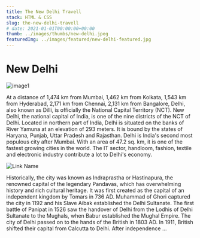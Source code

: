 ```yaml
---
title: The New Delhi Travell
stack: HTML & CSS
slug: the-new-delhi-travell
# date: 2021-01-01T00:00:00+00:00
thumb: ../images/thumbs/new-delhi.jpeg
featuredImg: ../images/featured/new-delhi-featured.jpg
---
```



# New Delhi

![image1](https://www.trawell.in/admin/images/thumbs/078212873Delhi_Main_thumb.jpg)

At a distance of 1,474 km from Mumbai, 1,462 km from Kolkata, 1,543 km from Hyderabad, 2,171 km from Chennai, 2,131 km from Bangalore, Delhi, also known as Dilli, is officially the National Capital Territory (NCT). New Delhi, the national capital of India, is one of the nine districts of the NCT of Delhi.
Located in northern part of India, Delhi is situated on the banks of River Yamuna at an elevation of 293 meters. It is bound by the states of Haryana, Punjab, Uttar Pradesh and Rajasthan. Delhi is India's second most populous city after Mumbai. With an area of 47.2 sq. km, it is one of the fastest growing cities in the world. The IT sector, handloom, fashion, textile and electronic industry contribute a lot to Delhi's economy.


![Link Name](https://media.tacdn.com/media/attractions-splice-spp-674x446/06/6c/74/da.jpg)

Historically, the city was known as Indraprastha or Hastinapura, the renowned capital of the legendary Pandavas, which has overwhelming history and rich cultural heritage. It was first created as the capital of an independent kingdom by Tomars in 736 AD. Muhammad of Ghori captured the city in 1192 and his Slave Aibak established the Delhi Sultanate. The first battle of Panipat in 1526 saw the handover of Delhi from the Lodhis of Delhi Sultanate to the Mughals, when Babur established the Mughal Empire. The city of Delhi passed on to the hands of the British in 1803 AD. In 1911, British shifted their capital from Calcutta to Delhi. After independence ...
